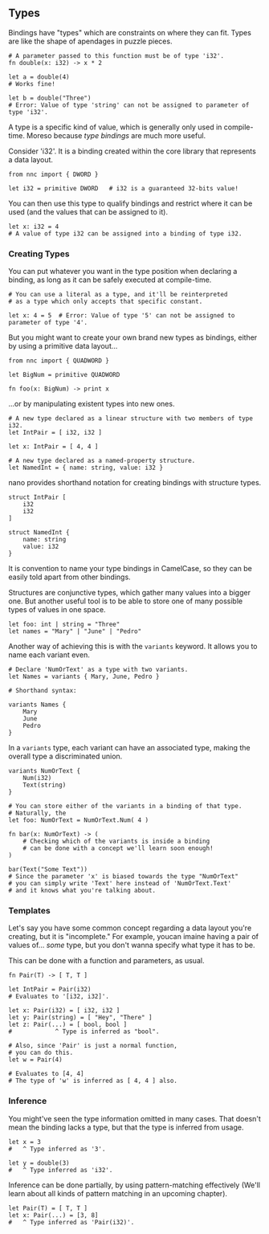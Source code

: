 ## Types

Bindings have "types" which are constraints on where they can fit. Types are like the shape of apendages in puzzle pieces.

```nano
# A parameter passed to this function must be of type 'i32'.
fn double(x: i32) -> x * 2

let a = double(4)
# Works fine!

let b = double("Three")
# Error: Value of type 'string' can not be assigned to parameter of type 'i32'.
```
A type is a specific kind of value, which is generally only used in compile-time. Moreso because *type bindings* are much more useful.

Consider 'i32'. It is a binding created within the core library that represents a data layout.

```nano
from nnc import { DWORD }

let i32 = primitive DWORD   # i32 is a guaranteed 32-bits value!
```
You can then use this type to qualify bindings and restrict where it can be used (and the values that can be assigned to it).

```nano
let x: i32 = 4
# A value of type i32 can be assigned into a binding of type i32.
```

### Creating Types

You can put whatever you want in the type position when declaring a binding, as long as it can be safely executed at compile-time.

```nano
# You can use a literal as a type, and it'll be reinterpreted
# as a type which only accepts that specific constant.

let x: 4 = 5  # Error: Value of type '5' can not be assigned to parameter of type '4'.
```

But you might want to create your own brand new types as bindings, either by using a primitive data layout...

```nano
from nnc import { QUADWORD }

let BigNum = primitive QUADWORD

fn foo(x: BigNum) -> print x
```
...or by manipulating existent types into new ones.

```nano
# A new type declared as a linear structure with two members of type i32.
let IntPair = [ i32, i32 ]

let x: IntPair = [ 4, 4 ]

# A new type declared as a named-property structure.
let NamedInt = { name: string, value: i32 }
```

nano provides shorthand notation for creating bindings with structure types.

```nano
struct IntPair [
    i32
    i32
]

struct NamedInt {
    name: string
    value: i32
}
```

It is convention to name your type bindings in CamelCase, so they can be easily told apart from other bindings.

Structures are conjunctive types, which gather many values into a bigger one. But another useful tool is to be able to store one of many possible types of values in one space.

```nano
let foo: int | string = "Three"
let names = "Mary" | "June" | "Pedro"
```

Another way of achieving this is with the `variants` keyword.
It allows you to name each variant even.

```nano
# Declare 'NumOrText' as a type with two variants.
let Names = variants { Mary, June, Pedro }

# Shorthand syntax:

variants Names {
    Mary
    June
    Pedro
}
```

In a `variants` type, each variant can have an associated type, making the overall type a discriminated union.

```nano
variants NumOrText {
    Num(i32)
    Text(string)
}

# You can store either of the variants in a binding of that type.
# Naturally, the 
let foo: NumOrText = NumOrText.Num( 4 )

fn bar(x: NumOrText) -> (
    # Checking which of the variants is inside a binding
    # can be done with a concept we'll learn soon enough!
)

bar(Text("Some Text"))
# Since the parameter 'x' is biased towards the type "NumOrText"
# you can simply write 'Text' here instead of 'NumOrText.Text'
# and it knows what you're talking about.
```

### Templates

Let's say you have some common concept regarding a data layout you're creating, but it is "incomplete." For example, youcan imaine having a pair of values of... *some* type, but you don't wanna specify what type it has to be.

This can be done with a function and parameters, as usual.

```nano
fn Pair(T) -> [ T, T ]

let IntPair = Pair(i32)
# Evaluates to '[i32, i32]'.
```

```nano
let x: Pair(i32) = [ i32, i32 ]
let y: Pair(string) = [ "Hey", "There" ]
let z: Pair(...) = [ bool, bool ]
#            ^ Type is inferred as "bool".

# Also, since 'Pair' is just a normal function,
# you can do this.
let w = Pair(4)

# Evaluates to [4, 4]
# The type of 'w' is inferred as [ 4, 4 ] also.
```

### Inference

You might've seen the type information omitted in many cases. That doesn't mean the binding lacks a type, but that the type is inferred from usage.

```nano
let x = 3
#   ^ Type inferred as '3'.

let y = double(3)
#   ^ Type inferred as 'i32'.
```

Inference can be done partially, by using pattern-matching effectively (We'll learn about all kinds of pattern matching in an upcoming chapter).

```nano
let Pair(T) = [ T, T ]
let x: Pair(...) = [3, 8]
#   ^ Type inferred as 'Pair(i32)'.
```